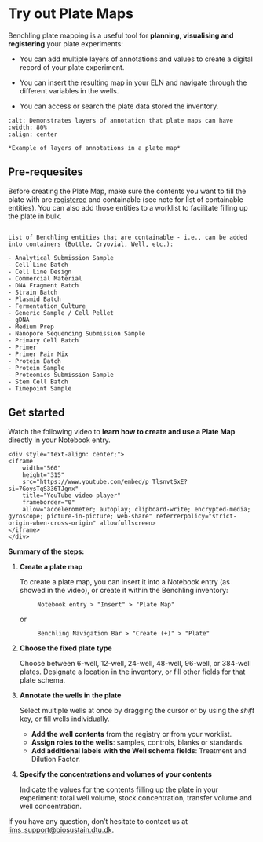 # Try out Plate Maps

Benchling plate mapping is a useful tool for **planning, visualising and registering** your plate experiments:

- You can add multiple layers of annotations and values to create a digital record of your plate experiment.

- You can insert the resulting map in your ELN and navigate through the different variables in the wells.

- You can access or search the plate data stored the inventory.

```{figure} ../_static/images/plate-map-1.png
:alt: Demonstrates layers of annotation that plate maps can have
:width: 80%
:align: center

*Example of layers of annotations in a plate map*
```

## Pre-requesites

Before creating the Plate Map, make sure the contents you want to fill the plate with are [registered](https://biosustain.github.io/benchling-resources/guides/use_registry.html) and containable (see note for list of containable entities). You can also add those entities to a worklist to facilitate filling up the plate in bulk. 

````{dropdown} List of Containable Entities

List of Benchling entities that are containable - i.e., can be added into containers (Bottle, Cryovial, Well, etc.):

- Analytical Submission Sample 
- Cell Line Batch 
- Cell Line Design 
- Commercial Material 
- DNA Fragment Batch 
- Strain Batch 
- Plasmid Batch 
- Fermentation Culture 
- Generic Sample / Cell Pellet 
- gDNA  
- Medium Prep 
- Nanopore Sequencing Submission Sample 
- Primary Cell Batch 
- Primer 
- Primer Pair Mix 
- Protein Batch 
- Protein Sample 
- Proteomics Submission Sample 
- Stem Cell Batch 
- Timepoint Sample 
````

## Get started

Watch the following video to **learn how to create and use a Plate Map** directly in your Notebook entry.

````{raw} html
<div style="text-align: center;">
<iframe
    width="560"
    height="315"
    src="https://www.youtube.com/embed/p_TlsnvtSxE?si=7GoysTqS336TJgnx"
    title="YouTube video player"
    frameborder="0"
    allow="accelerometer; autoplay; clipboard-write; encrypted-media; gyroscope; picture-in-picture; web-share" referrerpolicy="strict-origin-when-cross-origin" allowfullscreen>
</iframe>
</div>
````

**Summary of the steps:**

1. **Create a plate map**

    To create a plate map, you can insert it into a Notebook entry (as showed in the video), or create it within the Benchling inventory:

            Notebook entry > "Insert" > "Plate Map"

    or

            Benchling Navigation Bar > "Create (+)" > "Plate" 

2. **Choose the fixed plate type**

    Choose between 6-well, 12-well, 24-well, 48-well, 96-well, or 384-well plates. Designate a location in the inventory, or fill other fields for that plate schema.

3. **Annotate the wells in the plate**

    Select multiple wells at once by dragging the cursor or by using the *shift* key, or fill wells individually.
    - **Add the well contents** from the registry or from your worklist.
    - **Assign roles to the wells**: samples, controls, blanks or standards.
    - **Add additional labels with the Well schema fields**: Treatment and Dilution Factor.

4. **Specify the concentrations and volumes of  your contents**
   
    Indicate the values for the contents filling up the plate in your experiment: total well volume, stock concentration, transfer volume and well concentration.

If you have any question, don’t hesitate to contact us at [lims_support@biosustain.dtu.dk](mailto:lims_support@biosustain.dtu.dk).
